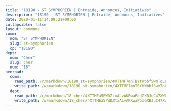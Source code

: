 ```yaml
---
title: "18190 - ST SYMPHORIEN | Entraide, Annonces, Initiatives"
description: "18190 - ST SYMPHORIEN | Entraide, Annonces, Initiatives"
date: 2020-01-11T14:09:21+09:00
collapsible: false
layout: commune
comm:
  nom: "ST SYMPHORIEN"
  slug: st-symphorien
  cp: "18190"
dept:
  nom: "Cher"
  slug: cher
  num: "18"
peerpad:
  comm:
    read_path: /r/markdown/18190_st-symphorien/4XTTMF7mnTBYtWbbfSwmTqLFtArXHH3ZYBBPXrVMfnW7dXUH9
    write_path: /w/markdown/18190_st-symphorien/4XTTMF7mnTBYtWbbfSwmTqLFtArXHH3ZYBBPXrVMfnW7dXUH9-K3TgUJTN3S7MKWHCvhMP5iEndDX5fnTbaYJ1SFc5YiuQ5SFN14smJyw9quMFmwaJdRkzDWd1MR6audV4pz5TDeG6dvsCj9VmQiWJ5Q5NiH5f137Zgvg4UAZqFZyn5KZk5ud3Ze5h
  dept:
    read_path: /r/markdown/18_cher/4XTTMEa5PWDZtxALvAKRwaPodGXBJuC47XWLMLZ5hCaMSik3w
    write_path: /w/markdown/18_cher/4XTTMEa5PWDZtxALvAKRwaPodGXBJuC47XWLMLZ5hCaMSik3w-K3TgTvT6tiupPRTeoV2zMggT6E77BmY6Zeeqwk1pvv6Bfo4GHKoyLD2hQDLMcNajnfixB5aDgngmFZba1jsFtXhXJhkZaMz5Fno5UjuUU6mkQFXv9cWu6FJLmGRziLMtgTSufDeD
---
```



